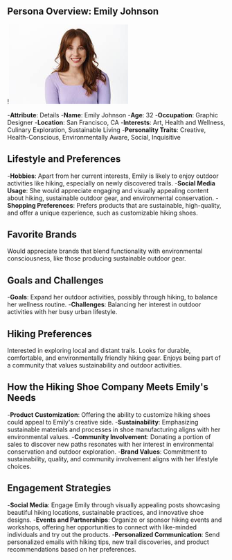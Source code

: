 ## Persona Overview: Emily Johnson

!![Example Image](images/persona.png)


-**Attribute**: Details
-**Name**: Emily Johnson
-**Age**: 32
-**Occupation**: Graphic Designer
-**Location**: San Francisco, CA
-**Interests**: Art, Health and Wellness, Culinary Exploration, Sustainable Living
-**Personality Traits**: Creative, Health-Conscious, Environmentally Aware, Social, Inquisitive

## Lifestyle and Preferences

-**Hobbies**: Apart from her current interests, Emily is likely to enjoy outdoor activities like hiking, especially on newly discovered trails.
-**Social Media Usage**: She would appreciate engaging and visually appealing content about hiking, sustainable outdoor gear, and environmental conservation.
-**Shopping Preferences**: Prefers products that are sustainable, high-quality, and offer a unique experience, such as customizable hiking shoes.

## Favorite Brands

Would appreciate brands that blend functionality with environmental consciousness, like those producing sustainable outdoor gear.

## Goals and Challenges

-**Goals**: Expand her outdoor activities, possibly through hiking, to balance her wellness routine.
-**Challenges**: Balancing her interest in outdoor activities with her busy urban lifestyle.

## Hiking Preferences

Interested in exploring local and distant trails.
Looks for durable, comfortable, and environmentally friendly hiking gear.
Enjoys being part of a community that values sustainability and outdoor activities.

## How the Hiking Shoe Company Meets Emily's Needs

-**Product Customization**: Offering the ability to customize hiking shoes could appeal to Emily's creative side.
-**Sustainability**: Emphasizing sustainable materials and processes in shoe manufacturing aligns with her environmental values.
-**Community Involvement**: Donating a portion of sales to discover new paths resonates with her interest in environmental conservation and outdoor exploration.
-**Brand Values**: Commitment to sustainability, quality, and community involvement aligns with her lifestyle choices.

## Engagement Strategies

-**Social Media**: Engage Emily through visually appealing posts showcasing beautiful hiking locations, sustainable practices, and innovative shoe designs.
-**Events and Partnerships**: Organize or sponsor hiking events and workshops, offering her opportunities to connect with like-minded individuals and try out the products.
-**Personalized Communication**: Send personalized emails with hiking tips, new trail discoveries, and product recommendations based on her preferences.